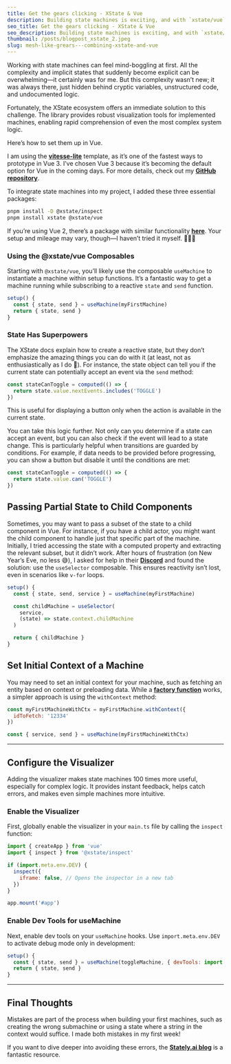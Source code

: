 ```yaml
---
title: Get the gears clicking - XState & Vue
description: Building state machines is exciting, and with `xstate/vue`, you can bring them to life as reactive objects in Vue. It’s a powerful combination, but beginners might encounter a few quirks and challenges along the way.  This guide will walk you through the basics, help you avoid common pitfalls, and show you how to make your state machines truly shine in your Vue applications!
seo_title: Get the gears clicking - XState & Vue
seo_description: Building state machines is exciting, and with `xstate/vue`, you can bring them to life as reactive objects in Vue. It’s a powerful combination, but beginners might encounter a few quirks and challenges along the way.  This guide will walk you through the basics, help you avoid common pitfalls, and show you how to make your state machines truly shine in your Vue applications!
thumbnail: /posts/blogpost_xstate_2.jpeg
slug: mesh-like-grears---combining-xstate-and-vue
---
```


Working with state machines can feel mind-boggling at first. All the complexity and implicit states that suddenly become explicit can be overwhelming—it certainly was for me. But this complexity wasn’t new; it was always there, just hidden behind cryptic variables, unstructured code, and undocumented logic.

Fortunately, the XState ecosystem offers an immediate solution to this challenge. The library provides robust visualization tools for implemented machines, enabling rapid comprehension of even the most complex system logic. 

Here’s how to set them up in Vue.

I am using the [**vitesse-lite**](https://github.com/antfu/vitesse-lite) template, as it’s one of the fastest ways to prototype in Vue 3. I’ve chosen Vue 3 because it’s becoming the default option for Vue in the coming days. For more details, check out my [**GitHub repository**](https://github.com/lennartzellmer/vitesse-lite-xstate).

To integrate state machines into my project, I added these three essential packages:

```bash
pnpm install -D @xstate/inspect
pnpm install xstate @xstate/vue
```

If you’re using Vue 2, there’s a package with similar functionality [**here**](https://github.com/ChrisShank/xstate-vue2). Your setup and mileage may vary, though—I haven’t tried it myself. 🤷🏼‍♂️

### Using the @xstate/vue Composables

Starting with `@xstate/vue`, you’ll likely use the composable `useMachine` to instantiate a machine within setup functions. It’s a fantastic way to get a machine running while subscribing to a reactive `state` and `send` function.

```javascript
setup() {
  const { state, send } = useMachine(myFirstMachine)
  return { state, send }
}
```

### State Has Superpowers

The XState docs explain how to create a reactive state, but they don’t emphasize the amazing things you can do with it (at least, not as enthusiastically as I do 🥳). For instance, the state object can tell you if the current state can potentially accept an event via the `send` method:

```javascript
const stateCanToggle = computed(() => {
  return state.value.nextEvents.includes('TOGGLE')
})
```

This is useful for displaying a button only when the action is available in the current state.

You can take this logic further. Not only can you determine if a state can accept an event, but you can also check if the event will lead to a state change. This is particularly helpful when transitions are guarded by conditions. For example, if data needs to be provided before progressing, you can show a button but disable it until the conditions are met:

```javascript
const stateCanToggle = computed(() => {
  return state.value.can('TOGGLE')
})
```

## Passing Partial State to Child Components

Sometimes, you may want to pass a subset of the state to a child component in Vue. For instance, if you have a child actor, you might want the child component to handle just that specific part of the machine. Initially, I tried accessing the state with a computed property and extracting the relevant subset, but it didn’t work. After hours of frustration (on New Year’s Eve, no less 😅), I asked for help in their [**Discord**](https://discord.com/invite/xstate) and found the solution: use the `useSelector` composable. This ensures reactivity isn’t lost, even in scenarios like `v-for` loops.

```javascript
setup() {
  const { state, send, service } = useMachine(myFirstMachine)

  const childMachine = useSelector(
    service,
    (state) => state.context.childMachine
  )

  return { childMachine }
}
```

## Set Initial Context of a Machine

You may need to set an initial context for your machine, such as fetching an entity based on context or preloading data. While a [**factory function**](https://xstate.js.org/docs/guides/context.html#initial-context) works, a simpler approach is using the `withContext` method:

```javascript
const myFirstMachineWithCtx = myFirstMachine.withContext({
  idToFetch: '12334'
})

const { service, send } = useMachine(myFirstMachineWithCtx)
```

---

## Configure the Visualizer

Adding the visualizer makes state machines 100 times more useful, especially for complex logic. It provides instant feedback, helps catch errors, and makes even simple machines more intuitive.

### Enable the Visualizer

First, globally enable the visualizer in your `main.ts` file by calling the `inspect` function:

```javascript
import { createApp } from 'vue'
import { inspect } from '@xstate/inspect'

if (import.meta.env.DEV) {
  inspect({
    iframe: false, // Opens the inspector in a new tab
  })
}

app.mount('#app')
```

### Enable Dev Tools for useMachine

Next, enable dev tools on your `useMachine` hooks. Use `import.meta.env.DEV` to activate debug mode only in development:

```javascript
setup() {
  const { state, send } = useMachine(toggleMachine, { devTools: import.meta.env.DEV })
  return { state, send }
}
```

---

## Final Thoughts

Mistakes are part of the process when building your first machines, such as creating the wrong submachine or using a state where a string in the context would suffice. I made both mistakes in my first week! 

If you want to dive deeper into avoiding these errors, the [**Stately.ai blog**](https://stately.ai/blog) is a fantastic resource.